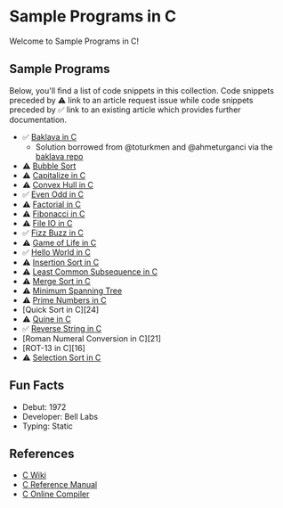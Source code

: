 # Sample Programs in C

Welcome to Sample Programs in C!

## Sample Programs

Below, you'll find a list of code snippets in this collection. Code snippets preceded by ⚠️ link to an 
article request issue while code snippets preceded by ✅ link to an existing article which provides 
further documentation.

- ✅ [Baklava in C][baklava-article]
  - Solution borrowed from @toturkmen and @ahmeturganci via the [baklava repo][baklava-repo]
- ⚠️ [Bubble Sort][bubble-sort-article-issue]
- ⚠️ [Capitalize in C][capitalize-article-issue]
- ⚠️ [Convex Hull in C][convex-hull-article-issue]
- ✅ [Even Odd in C][even-odd-article]
- ⚠️ [Factorial in C][factorial-article-issue]
- ⚠️ [Fibonacci in C][fibonacci-article-issue]
- ⚠️ [File IO in C][file-io-article-issue]
- ✅ [Fizz Buzz in C][fizz-buzz-article]
- ⚠️ [Game of Life in C][game-of-life-article-issue]
- ✅ [Hello World in C][hello-world-article]
- ⚠️ [Insertion Sort in C][insertion-sort-article-issue]
- ⚠️ [Least Common Subsequence in C][lcs-article-issue]
- ⚠️ [Merge Sort in C][merge-sort-article-issue]
- ⚠️ [Minimum Spanning Tree][minimum-spanning-tree-article-issue]
- ⚠️ [Prime Numbers in C][prime-numbers-article-issue]
- [Quick Sort in C][24]
- ⚠️ [Quine in C][quine-article-issue]
- ✅ [Reverse String in C][reverse-string-article]
- [Roman Numeral Conversion in C][21]
- [ROT-13 in C][16]
- ⚠️ [Selection Sort in C][selection-sort-article-issue]

## Fun Facts

- Debut: 1972
- Developer: Bell Labs
- Typing: Static

## References

- [C Wiki][c-wiki]
- [C Reference Manual][c-manual]
- [C Online Compiler][c-online-manual]

[baklava-repo]: https://github.com/toturkmen/baklava
[c-manual]: https://www.gnu.org/software/gnu-c-manual/
[c-online-manual]: https://www.onlinegdb.com/online_c_compiler
[c-wiki]: https://en.wikipedia.org/wiki/C_(programming_language)

[baklava-article]: https://sample-programs.therenegadecoder.com/projects/baklava/c/
[even-odd-article]: https://sample-programs.therenegadecoder.com/projects/even-odd/c/
[fizz-buzz-article]: https://sample-programs.therenegadecoder.com/projects/fizz-buzz/c/
[hello-world-article]: https://sample-programs.therenegadecoder.com/projects/hello-world/c/
[reverse-string-article]: https://sample-programs.therenegadecoder.com/projects/reverse-a-string/c/

[bubble-sort-article-issue]: https://github.com/TheRenegadeCoder/sample-programs-website/issues/37
[capitalize-article-issue]: https://github.com/TheRenegadeCoder/sample-programs-website/issues/422
[convex-hull-article-issue]: https://github.com/TheRenegadeCoder/sample-programs-website/issues/78
[factorial-article-issue]: https://github.com/TheRenegadeCoder/sample-programs-website/issues/77
[fibonacci-article-issue]: https://github.com/TheRenegadeCoder/sample-programs-website/issues/176
[file-io-article-issue]: https://github.com/TheRenegadeCoder/sample-programs-website/issues/203
[game-of-life-article-issue]: https://github.com/TheRenegadeCoder/sample-programs-website/issues/211
[insertion-sort-article-issue]: https://github.com/TheRenegadeCoder/sample-programs-website/issues/425
[lcs-article-issue]: https://github.com/TheRenegadeCoder/sample-programs-website/issues/428
[merge-sort-article-issue]: https://github.com/TheRenegadeCoder/sample-programs-website/issues/424
[minimum-spanning-tree-article-issue]: https://github.com/TheRenegadeCoder/sample-programs-website/issues/429
[prime-numbers-article-issue]: https://github.com/TheRenegadeCoder/sample-programs-website/issues/423
[quine-article-issue]: https://github.com/TheRenegadeCoder/sample-programs-website/issues/426
[selection-sort-article-issue]: https://github.com/TheRenegadeCoder/sample-programs-website/issues/427

